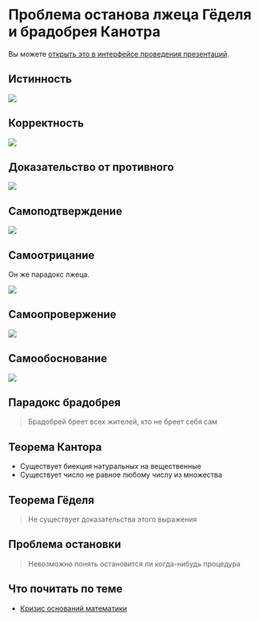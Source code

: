 # Проблема останова лжеца Гёделя и брадобрея Канотра

Вы можете [открыть это в интерфейсе проведения презентаций](https://nin-jin.github.io/slides/self-reference/).

## Истинность

![](https://habrastorage.org/webt/wp/-m/x-/wp-mx--xzohucrgs-bf5ywt8yru.png)

## Корректность

![](https://habrastorage.org/webt/zg/gx/5y/zggx5ywp1olxrhxgbc_ang7m3w4.png)

## Доказательство от противного

![](https://habrastorage.org/webt/ox/hp/5m/oxhp5mz3ryp06_djnb8cho5a4nu.png)

## Самоподтверждение

![](https://habrastorage.org/webt/qy/yx/ur/qyyxur4eem6ygdjiwuevbct6cr4.png)

## Самоотрицание

Он же парадокс лжеца.

![](https://habrastorage.org/webt/6b/ym/xf/6bymxfzjdbkri7ihau45ntlghn4.png)

## Самоопровержение

![](https://habrastorage.org/webt/kd/mi/qe/kdmiqegonnp_uazvu6pyxad4htu.png)

## Самообоснование

![](https://habrastorage.org/webt/04/fw/oe/04fwoers6sgtkr1ircvbn8blzve.png)

## Парадокс брадобрея

> Брадобрей бреет всех жителей, кто не бреет себя сам

## Теорема Кантора

- Существует биекция натуральных на вещественные
- Существует число не равное любому числу из множества

## Теорема Гёделя

> Не существует доказательства этого выражения

## Проблема остановки

> Невозможно понять остановится ли когда-нибудь процедура

## Что почитать по теме

- [Кризис оснований математики](https://ru.wikipedia.org/wiki/%D0%9A%D1%80%D0%B8%D0%B7%D0%B8%D1%81_%D0%BE%D1%81%D0%BD%D0%BE%D0%B2%D0%B0%D0%BD%D0%B8%D0%B9_%D0%BC%D0%B0%D1%82%D0%B5%D0%BC%D0%B0%D1%82%D0%B8%D0%BA%D0%B8)
